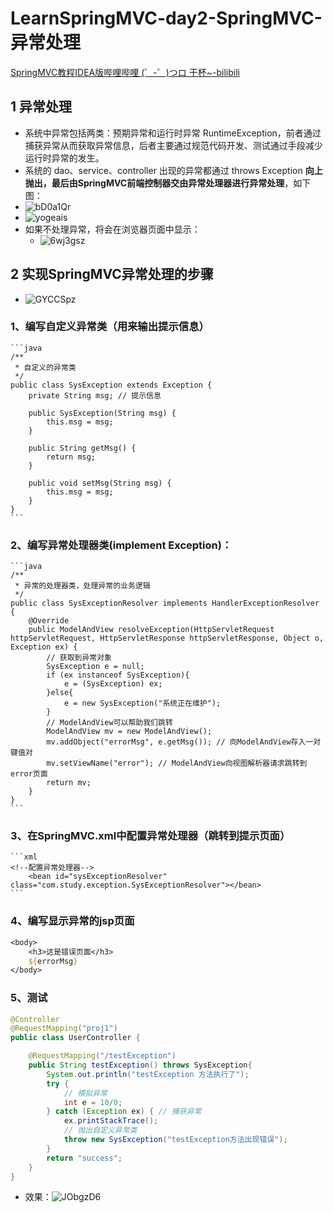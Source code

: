 # LearnSpringMVC-day2-SpringMVC-异常处理
[SpringMVC教程IDEA版哔哩哔哩 (゜-゜)つロ 干杯~-bilibili](https://www.bilibili.com/video/BV1Sb411s7qa?from=search&seid=12129021327363557187)

## 1 异常处理
- 系统中异常包括两类：预期异常和运行时异常 RuntimeException，前者通过捕获异常从而获取异常信息，后者主要通过规范代码开发、测试通过手段减少运行时异常的发生。
- 系统的 dao、service、controller 出现的异常都通过 throws Exception **向上抛出，最后由SpringMVC前端控制器交由异常处理器进行异常处理**，如下图：
- ![bD0a1Qr](https://i.imgur.com/bD0a1Qr.png)
- ![yogeais](https://i.imgur.com/yogeais.png)
- 如果不处理异常，将会在浏览器页面中显示：
    - ![6wj3gsz](https://i.imgur.com/6wj3gsz.png)


## 2 实现SpringMVC异常处理的步骤
- ![GYCCSpz](https://i.imgur.com/GYCCSpz.png)

### 1、编写自定义异常类（用来输出提示信息）
    ```java
    /**
     * 自定义的异常类
     */
    public class SysException extends Exception {
        private String msg; // 提示信息
    
        public SysException(String msg) {
            this.msg = msg;
        }
    
        public String getMsg() {
            return msg;
        }
    
        public void setMsg(String msg) {
            this.msg = msg;
        }
    }
    ```
### 2、编写异常处理器类(implement Exception)：
    ```java
    /**
     * 异常的处理器类，处理异常的业务逻辑
     */
    public class SysExceptionResolver implements HandlerExceptionResolver {
        @Override
        public ModelAndView resolveException(HttpServletRequest httpServletRequest, HttpServletResponse httpServletResponse, Object o, Exception ex) {
            // 获取到异常对象
            SysException e = null;
            if (ex instanceof SysException){
                e = (SysException) ex;
            }else{
                e = new SysException("系统正在维护");
            }
            // ModelAndView可以帮助我们跳转
            ModelAndView mv = new ModelAndView();
            mv.addObject("errorMsg", e.getMsg()); // 向ModelAndView存入一对键值对
            mv.setViewName("error"); // ModelAndView向视图解析器请求跳转到error页面
            return mv;
        }
    }
    ```
### 3、在SpringMVC.xml中配置异常处理器（跳转到提示页面）
    ```xml
    <!--配置异常处理器-->
        <bean id="sysExceptionResolver" class="com.study.exception.SysExceptionResolver"></bean>
    ```
### 4、编写显示异常的jsp页面
```jsp
<body>
    <h3>这是错误页面</h3>
    ${errorMsg}
</body>
```

### 5、测试
```java
@Controller
@RequestMapping("proj1")
public class UserController {

    @RequestMapping("/testException")
    public String testException() throws SysException{
        System.out.println("testException 方法执行了");
        try {
            // 模拟异常
            int e = 10/0;
        } catch (Exception ex) { // 捕获异常
            ex.printStackTrace();
            // 抛出自定义异常类
            throw new SysException("testException方法出现错误");
        }
        return "success";
    }
}
```

- 效果：![JObgzD6](https://i.imgur.com/JObgzD6.png)















